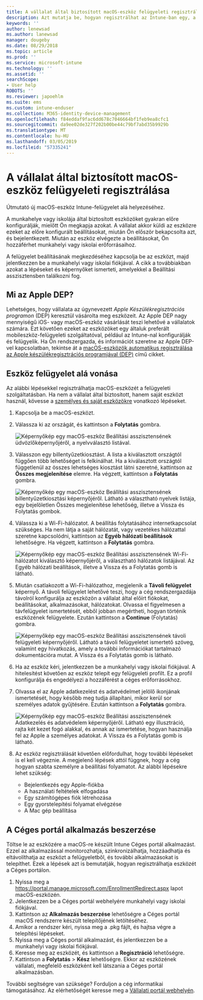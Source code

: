 ```yaml
---
title: A vállalat által biztosított macOS-eszköz felügyeleti regisztrálása | Microsoft Docs
description: Azt mutatja be, hogyan regisztrálhat az Intune-ban egy, a cég által vásárolt és rendelkezésre bocsátott macOS-eszközt.
keywords: ''
author: lenewsad
ms.author: lanewsad
manager: dougeby
ms.date: 08/29/2018
ms.topic: article
ms.prod: ''
ms.service: microsoft-intune
ms.technology: ''
ms.assetid: ''
searchScope:
- User help
ROBOTS: ''
ms.reviewer: japoehlm
ms.suite: ems
ms.custom: intune-enduser
ms.collection: M365-identity-device-management
ms.openlocfilehash: f84eddaf9fac6dd678c7046664bf1feb9ea8cfc1
ms.sourcegitcommit: da9ee02de327f202b00be44c79bf7abd35b9929b
ms.translationtype: MT
ms.contentlocale: hu-HU
ms.lasthandoff: 03/05/2019
ms.locfileid: "57335241"
---
```

# <a name="enroll-your-organization-provided-macos-device-in-management"></a>A vállalat által biztosított macOS-eszköz felügyeleti regisztrálása

Útmutató új macOS-eszköz Intune-felügyelet alá helyezéséhez.  

A munkahelye vagy iskolája által biztosított eszközöket gyakran előre konfigurálják, mielőtt Ön megkapja azokat. A vállalat akkor küldi az eszközre ezeket az előre konfigurált beállításokat, miután Ön először bekapcsolta azt, és bejelentkezett. Miután az eszköz elvégezte a beállításokat, Ön hozzáférhet munkahelyi vagy iskolai erőforrásaihoz. 

A felügyelet beállításának megkezdéséhez kapcsolja be az eszközt, majd jelentkezzen be a munkahelyi vagy iskolai fiókjával. A cikk a továbbiakban azokat a lépéseket és képernyőket ismerteti, amelyekkel a Beállítási asszisztensben találkozni fog.   

## <a name="what-is-apple-dep"></a>Mi az Apple DEP?
Lehetséges, hogy vállalata az úgynevezett *Apple Készülékregisztrációs programon* (DEP) keresztül vásárolta meg eszközeit. Az Apple DEP nagy mennyiségű iOS- vagy macOS-eszköz vásárlását teszi lehetővé a vállalatok számára. Ezt követően ezeket az eszközöket egy általuk preferált mobileszköz-felügyeleti szolgáltatóval, például az Intune-nal konfigurálják és felügyelik. Ha Ön rendszergazda, és információt szeretne az Apple DEP-vel kapcsolatban, tekintse át a [macOS-eszközök automatikus regisztrálása az Apple készülékregisztrációs programjával (DEP)](https://docs.microsoft.com/intune/device-enrollment-program-enroll-macos) című cikket.  

## <a name="get-your-device-managed"></a>Eszköz felügyelet alá vonása 
Az alábbi lépésekkel regisztrálhatja macOS-eszközét a felügyeleti szolgáltatásban. Ha nem a vállalat által biztosított, hanem saját eszközt használ, kövesse a [személyes és saját eszközökre](enroll-your-device-in-intune-macos-cp.md) vonatkozó lépéseket.  

1. Kapcsolja be a macOS-eszközt. 
2. Válassza ki az országát, és kattintson a **Folytatás** gombra.  

   ![Képernyőkép egy macOS-eszköz Beállítási asszisztensének üdvözlőképernyőjéről, a nyelvválasztó listával.](./media/macos-dep-welcome-1808.png)   
3. Válasszon egy billentyűzetkiosztást. A lista a kiválasztott országtól függően több lehetőséget is felkínálhat. Ha a kiválasztott országtól függetlenül az összes lehetséges kiosztást látni szeretné, kattintson az **Összes megjelenítése** elemre. Ha végzett, kattintson a **Folytatás** gombra.  

   ![Képernyőkép egy macOS-eszköz Beállítási asszisztensének billentyűzetkiosztási képernyőjéről. Látható a választható nyelvek listája, egy bejelöletlen Összes megjelenítése lehetőség, illetve a Vissza és Folytatás gombok.](./media/macos-dep-keyboard-1808.png)  
4. Válassza ki a Wi-Fi-hálózatot. A beállítás folytatásához internetkapcsolat szükséges. Ha nem látja a saját hálózatát, vagy vezetékes hálózattal szeretne kapcsolódni, kattintson az **Egyéb hálózati beállítások** lehetőségre. Ha végzett, kattintson a **Folytatás** gombra.  

   ![Képernyőkép egy macOS-eszköz Beállítási asszisztensének Wi-Fi-hálózatot kiválasztó képernyőjéről, a választható hálózatok listájával. Az Egyéb hálózati beállítások, illetve a Vissza és a Folytatás gomb is látható.](./media/macos-dep-wifi-1808.png)  
5. Miután csatlakozott a Wi-Fi-hálózathoz, megjelenik a **Távoli felügyelet** képernyő. A távoli felügyelet lehetővé teszi, hogy a cég rendszergazdája távolról konfigurálja az eszközön a vállalat által előírt fiókokat, beállításokat, alkalmazásokat, hálózatokat. Olvassa el figyelmesen a távfelügyelet ismertetését, ebből jobban megértheti, hogyan történik eszközének felügyelete. Ezután kattintson a **Continue** (Folytatás) gombra.  

   ![Képernyőkép egy macOS-eszköz Beállítási asszisztensének távoli felügyeleti képernyőjéről. Látható a távoli felügyeletet ismertető szöveg, valamint egy hivatkozás, amely a további információkat tartalmazó dokumentációra mutat. A Vissza és a Folytatás gomb is látható.](./media/macos-dep-remote-management-1-1808.png)  
6. Ha az eszköz kéri, jelentkezzen be a munkahelyi vagy iskolai fiókjával. A hitelesítést követően az eszköz telepít egy felügyeleti profilt. Ez a profil konfigurálja és engedélyezi a hozzáférést a céges erőforrásokhoz.  
7. Olvassa el az Apple adatkezelést és adatvédelmet jelölő ikonjának ismertetését, hogy később meg tudja állapítani, mikor kerül sor személyes adatok gyűjtésére. Ezután kattintson a **Folytatás** gombra.  

   ![Képernyőkép egy macOS-eszköz Beállítási asszisztensének Adatkezelés és adatvédelem képernyőjéről. Látható egy illusztráció, rajta két kezet fogó alakkal, és annak az ismertetése, hogyan használja fel az Apple a személyes adatokat. A Vissza és a Folytatás gomb is látható.](./media/macos-dep-apple-data-privacy-1808.png)  
8. Az eszköz regisztrálását követően előfordulhat, hogy további lépéseket is el kell végeznie. A megjelenő lépések attól függnek, hogy a cég hogyan szabta személyre a beállítási folyamatot. Az alábbi lépésekre lehet szükség:
    * Bejelentkezés egy Apple-fiókba
    * A használati feltételek elfogadása
    * Egy számítógépes fiók létrehozása
    * Egy gyorstelepítési folyamat elvégzése
    * A Mac gép beállítása  
## <a name="get-the-company-portal-app"></a>A Céges portál alkalmazás beszerzése      
Töltse le az eszközére a macOS-re készült Intune Céges portál alkalmazást. Ezzel az alkalmazással monitorozhatja, szinkronizálhatja, hozzáadhatja és eltávolíthatja az eszközt a felügyeletből, és további alkalmazásokat is telepíthet. Ezek a lépések azt is bemutatják, hogyan regisztrálhatja eszközét a Céges portálon.  
1. Nyissa meg a https://portal.manage.microsoft.com/EnrollmentRedirect.aspx lapot macOS-eszközén.
2. Jelentkezzen be a Céges portál webhelyére munkahelyi vagy iskolai fiókjával. 
3. Kattintson az **Alkalmazás beszerzése** lehetőségre a Céges portál macOS rendszerre készült telepítőjének letöltéséhez.
4. Amikor a rendszer kéri, nyissa meg a .pkg fájlt, és hajtsa végre a telepítési lépéseket.
4. Nyissa meg a Céges portál alkalmazást, és jelentkezzen be a munkahelyi vagy iskolai fiókjával.
5. Keresse meg az eszközét, és kattintson a **Regisztráció** lehetőségre.
6. Kattintson a **Folytatás** > **Kész** lehetőségre. Ekkor az eszközének vállalati, megfelelő eszközként kell látszania a Céges portál alkalmazásban.

További segítségre van szüksége? Forduljon a cég informatikai támogatásához. Az elérhetőségét keresse meg a [Vállalati portál webhelyén](https://go.microsoft.com/fwlink/?linkid=2010980).
